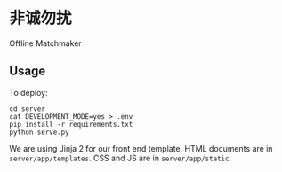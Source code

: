 # 非诚勿扰

Offline Matchmaker

## Usage

To deploy:

```
cd server
cat DEVELOPMENT_MODE=yes > .env
pip install -r requirements.txt
python serve.py
```

We are using Jinja 2 for our front end template. HTML documents are in `server/app/templates`. CSS and JS are in `server/app/static`.
